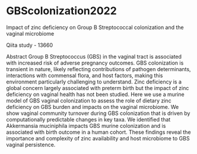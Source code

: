 # GBScolonization2022
Impact of zinc deficiency on Group B Streptococcal colonization and the vaginal microbiome

Qiita study - 13660

Abstract
Group B Streptococcus (GBS) in the vaginal tract is associated with increased risk of adverse pregnancy outcomes. GBS colonization is transient in nature, likely reflecting contributions of pathogen determinants, interactions with commensal flora, and host factors, making this environment particularly challenging to understand. Zinc deficiency is a global concern largely associated with preterm birth but the impact of zinc deficiency on vaginal health has not been studied. Here we use a murine model of GBS vaginal colonization to assess the role of dietary zinc deficiency on GBS burden and impacts on the vaginal microbiome. We show vaginal community turnover during GBS colonization that is driven by computationally predictable changes in key taxa. We identified that Akkermansia muciniphila impacts GBS murine colonization and is associated with birth outcome in a human cohort. These findings reveal the importance and complexity of zinc availability and host microbiome to GBS vaginal persistence.
